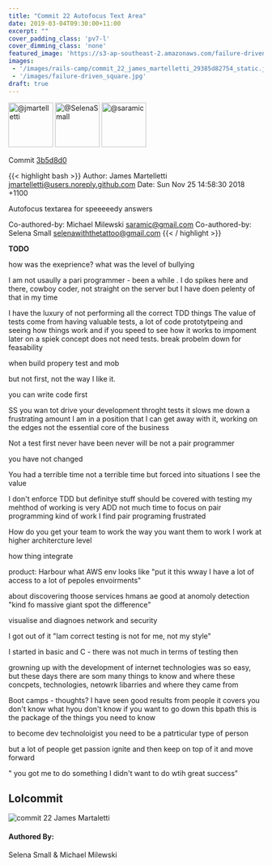 ```yaml
---
title: "Commit 22 Autofocus Text Area"
date: 2019-03-04T09:30:00+11:00
excerpt: ""
cover_padding_class: 'pv7-l'
cover_dimming_class: 'none'
featured_image: 'https://s3-ap-southeast-2.amazonaws.com/failure-driven-blog/railscamp-24-woodfield-hobart/commit_22_james_martelletti_29385d82754.gif'
images:
 - '/images/rails-camp/commit_22_james_martelletti_29385d82754_static.jpg'
 - '/images/failure-driven_square.jpg'
draft: true
---
```


<img alt="@jmartelletti" src="//github.com/jmartelletti.png" style="display: inline; width: 88px;" height="88" />
<img alt="@SelenaSmall" src="//github.com/SelenaSmall.png" style="display: inline; width: 88px;" height="88" />
<img alt="@saramic" src="//github.com/saramic.png" style="display: inline; width: 88px;" height="88" />

Commit [3b5d8d0](https://github.com/failure-driven/railscamp-search-term/commit/3b5d8d0860f4b4ba0722a668717265fae7a9be7a)

{{< highlight bash >}}
Author: James Martelletti <jmartelletti@users.noreply.github.com>
Date:   Sun Nov 25 14:58:30 2018 +1100

Autofocus textarea for speeeeedy answers

Co-authored-by: Michael Milewski <saramic@gmail.com>
Co-authored-by: Selena Small <selenawiththetattoo@gmail.com>
{{< / highlight >}}

**TODO**

how was the exeprience? what was the level of bullying

I am not usaully a pari programmer - been a while . I do spikes here and
there, cowboy coder, not straight on the server but I have doen pelenty of
that in my time

I have the luxury of not performing all the correct TDD things
The value of tests come from having valuable tests, a lot of code
prototytpeing and seeing how things work and if you speed to see how it works
to impoment later on a spiek concept does not need tests. break probelm down
for feasability

when build propery test and mob

but not first, not the way I like it.

you can write code first

SS you wan tot drive your development throght tests
it slows me down a frustrating amount I am in a position that I can get away
with it, working on the edges not the essential core of the business

Not a test first never have been never will be not a pair programmer

you have not changed

You had a terrible time <silence> not a terrible time but forced into
situations
I see the value

I don't enforce TDD but definitye stuff should be covered with testing
my mehthod of working is very ADD
not much time to focus on pair programming kind of work
I find pair programing frustrated

How do you get your team to work the way you want them to work
I work at higher architercture level

how thing integrate

product: Harbour what AWS env looks like
"put it this wway I have a lot of access to a lot of pepoles envoirments"

about discovering thoose services hmans ae good at anomoly detection
"kind fo massive giant spot the difference"

visualise and diagnoes network and security

I got out of it "Iam correct testing is not for me, not my style"

I started in basic and C - there was not much in terms of testing then

growning up with the development of internet technologies was so easy, but
these days there are som many things to know and where these concpets,
technologies, netowrk libarries and where they came from

Boot camps - thoughts? I have seen good results from people
it covers you don't know what hyou don't know if you want to go down this
bpath this is the package of the things you need to know

to become dev technoloigist you need to be a patrticular type of person

but a lot of people get passion ignite and then keep on top of it and move
forward

" you got me to do something I didn't want to do wtih great success"

## Lolcommit

![commit 22 James Martaletti](https://s3-ap-southeast-2.amazonaws.com/failure-driven-blog/railscamp-24-woodfield-hobart/commit_22_james_martelletti_29385d82754.gif)

#### Authored By:

Selena Small & Michael Milewski
